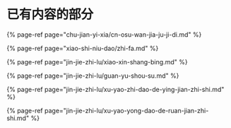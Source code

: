 # 已有内容的部分

{% page-ref page="chu-jian-yi-xia/cn-osu-wan-jia-ju-ji-di.md" %}

{% page-ref page="xiao-shi-niu-dao/zhi-fa.md" %}

{% page-ref page="jin-jie-zhi-lu/xiao-xin-shang-bing.md" %}

{% page-ref page="jin-jie-zhi-lu/guan-yu-shou-su.md" %}

{% page-ref page="jin-jie-zhi-lu/xu-yao-zhi-dao-de-ying-jian-zhi-shi.md" %}

{% page-ref page="jin-jie-zhi-lu/xu-yao-yong-dao-de-ruan-jian-zhi-shi.md" %}

